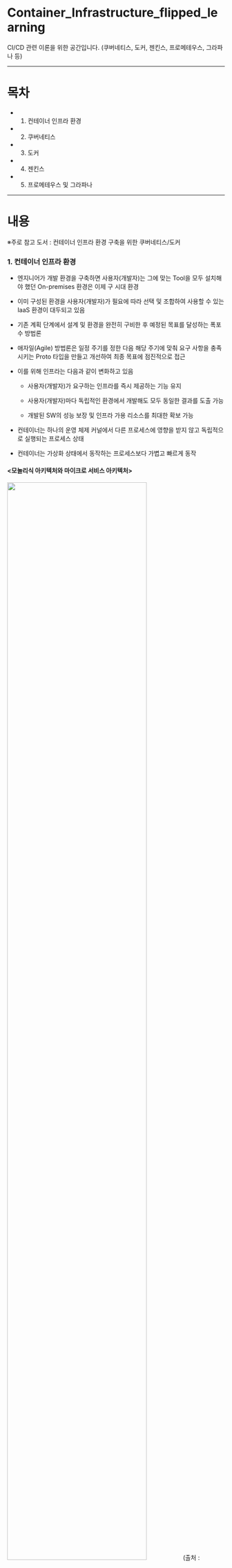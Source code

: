 # Container_Infrastructure_flipped_learning
CI/CD 관련 이론을 위한 공간입니다. (쿠버네티스, 도커, 젠킨스, 프로메테우스, 그라파나 등)

---
# 목차
- 1. 컨테이너 인프라 환경
- 2. 쿠버네티스
- 3. 도커
- 4. 젠킨스
- 5. 프로메테우스 및 그라파나
---
# 내용

※주로 참고 도서 : 컨테이너 인프라 환경 구축을 위한 쿠버네티스/도커

### 1. 컨테이너 인프라 환경

- 엔지니어가 개발 환경을 구축하면 사용자(개발자)는 그에 맞는 Tool을 모두 설치해야 했던 On-premises 환경은 이제 구 시대 환경

- 이미 구성된 환경을 사용자(개발자)가 필요에 따라 선택 및 조합하여 사용할 수 있는 IaaS 환경이 대두되고 있음

- 기존 계획 단계에서 설계 및 환경을 완전히 구비한 후 예정된 목표를 달성하는 폭포수 방법론

- 애자일(Agile) 방법론은 일정 주기를 정한 다음 해당 주기에 맞춰 요구 사항을 충족시키는 Proto 타입을 만들고 개선하여 최종 목표에 점진적으로 접근

- 이를 위해 인프라는 다음과 같이 변화하고 있음

  - 사용자(개발자)가 요구하는 인프라를 즉시 제공하는 기능 유지
  
  - 사용자(개발자)마다 독립적인 환경에서 개발해도 모두 동일한 결과를 도출 가능
  
  - 개발된 SW의 성능 보장 및 인프라 가용 리소스를 최대한 확보 가능

- 컨테이너는 하나의 운영 체제 커널에서 다른 프로세스에 영향을 받지 않고 독립적으로 실행되는 프로세스 상태

- 컨테이너는 가상화 상태에서 동작하는 프로세스보다 가볍고 빠르게 동작

#### <모놀리식 아키텍처와 마이크로 서비스 아키텍처>

<img src="https://user-images.githubusercontent.com/101415950/196708479-94084c8b-e211-41ac-9583-0c56c9c744fb.png" width="80%" height="80%">
(출처 : https://blog.lgcns.com/1278)

- 모놀리식 아키텍처
	
	- 하나의 큰 목적이 있는 서비스 또는 애플리케이션에 여러 기능이 통합된 구조
	
	- 하나의 결합된 코드로 구성되므로 초기 단계에서 설계하기 용이
	
	- 개발이 좀 더 단순하고 코드 관리가 간편
	
	- 운영하는 과정에서 수정이 많을 경우, 결합도가 높아 하나의 서비스 수정이 다른 서비스에 영향끼칠 수 있음

- 마이크로 서비스 아키텍처

	- 개별 기능을 하는 작은 서비스를 각각 개발하여 연결하는 방식으로 각 서비스가 독립적으로 동작할 수 있음

	- 개발한 서비스 재활용 용이
	
	- 서비스 수정 시 다른 서비스에 영향을 끼칠 가능성이 적어 사용량 변환에 따라 특정 서비스 확장 가능

	- 사용자의 요구 사항에 따라 가용성을 즉각적으로 확보해야 하는 IaaS 환경에 적합

	- 모놀리식 아키텍처에 비해 복잡도가 높고 각 서비스가 서로 유기적으로 통신하는 구조이므로 네트워크를 통한 호출 횟수가 증가
	  => 성능에 영향

## 마크다운 언어 참조
https://gist.github.com/ihoneymon/652be052a0727ad59601
